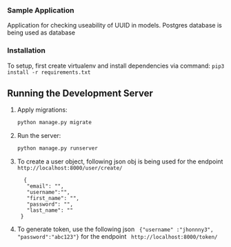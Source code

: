 ### Sample Application
<DESCRIPTION>
Application for checking useability of UUID in models. Postgres database is being used as database

  ### Installation
To setup, first create virtualenv and install dependencies via command:
```pip3 install -r requirements.txt```

## Running the Development Server

1. Apply migrations:
   ```bash
   python manage.py migrate
   ```

2. Run the server:
   ```bash
   python manage.py runserver
   ```
   
3. To create a user object, following json obj is being used for the endpoint ```http://localhost:8000/user/create/```
   ```
     {
      "email": "",
      "username":"",
      "first_name": "",
      "password": "",
      "last_name": ""
    }
    ```
4. To generate token, use the following json ``` {"username" :"jhonnny3", "password":"abc123"}``` for the endpoint ``` http://localhost:8000/token/```
